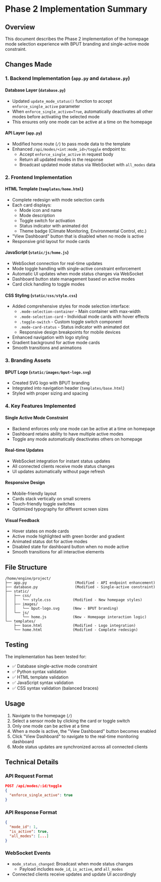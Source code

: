 # Phase 2 Implementation Summary

## Overview
This document describes the Phase 2 implementation of the homepage mode selection experience with BPUT branding and single-active mode constraint.

## Changes Made

### 1. Backend Implementation (`app.py` and `database.py`)

#### Database Layer (`database.py`)
- Updated `update_mode_status()` function to accept `enforce_single_active` parameter
- When `enforce_single_active=True`, automatically deactivates all other modes before activating the selected mode
- This ensures only one mode can be active at a time on the homepage

#### API Layer (`app.py`)
- Modified home route (`/`) to pass mode data to the template
- Enhanced `/api/modes/<int:mode_id>/toggle` endpoint to:
  - Accept `enforce_single_active` in request body
  - Return all updated modes in the response
  - Broadcast updated mode status via WebSocket with `all_modes` data

### 2. Frontend Implementation

#### HTML Template (`templates/home.html`)
- Complete redesign with mode selection cards
- Each card displays:
  - Mode icon and name
  - Mode description
  - Toggle switch for activation
  - Status indicator with animated dot
  - Theme badge (Climate Monitoring, Environmental Control, etc.)
- "View Dashboard" button that is disabled when no mode is active
- Responsive grid layout for mode cards

#### JavaScript (`static/js/home.js`)
- WebSocket connection for real-time updates
- Mode toggle handling with single-active constraint enforcement
- Automatic UI updates when mode status changes via WebSocket
- Dashboard button state management based on active modes
- Card click handling to toggle modes

#### CSS Styling (`static/css/style.css`)
- Added comprehensive styles for mode selection interface:
  - `.mode-selection-container` - Main container with max-width
  - `.mode-selection-card` - Individual mode cards with hover effects
  - `.toggle-switch` - Custom toggle switch component
  - `.mode-card-status` - Status indicator with animated dot
  - Responsive design breakpoints for mobile devices
- Enhanced navigation with logo styling
- Gradient background for active mode cards
- Smooth transitions and animations

### 3. Branding Assets

#### BPUT Logo (`static/images/bput-logo.svg`)
- Created SVG logo with BPUT branding
- Integrated into navigation header (`templates/base.html`)
- Styled with proper sizing and spacing

### 4. Key Features Implemented

#### Single Active Mode Constraint
- Backend enforces only one mode can be active at a time on homepage
- Dashboard retains ability to have multiple active modes
- Toggle any mode automatically deactivates others on homepage

#### Real-time Updates
- WebSocket integration for instant status updates
- All connected clients receive mode status changes
- UI updates automatically without page refresh

#### Responsive Design
- Mobile-friendly layout
- Cards stack vertically on small screens
- Touch-friendly toggle switches
- Optimized typography for different screen sizes

#### Visual Feedback
- Hover states on mode cards
- Active mode highlighted with green border and gradient
- Animated status dot for active modes
- Disabled state for dashboard button when no mode active
- Smooth transitions for all interactive elements

## File Structure

```
/home/engine/project/
├── app.py                      (Modified - API endpoint enhancement)
├── database.py                 (Modified - Single-active constraint)
├── static/
│   ├── css/
│   │   └── style.css          (Modified - New homepage styles)
│   ├── images/
│   │   └── bput-logo.svg      (New - BPUT branding)
│   └── js/
│       └── home.js            (New - Homepage interaction logic)
└── templates/
    ├── base.html              (Modified - Logo integration)
    └── home.html              (Modified - Complete redesign)
```

## Testing

The implementation has been tested for:
- ✅ Database single-active mode constraint
- ✅ Python syntax validation
- ✅ HTML template validation
- ✅ JavaScript syntax validation
- ✅ CSS syntax validation (balanced braces)

## Usage

1. Navigate to the homepage (`/`)
2. Select a sensor mode by clicking the card or toggle switch
3. Only one mode can be active at a time
4. When a mode is active, the "View Dashboard" button becomes enabled
5. Click "View Dashboard" to navigate to the real-time monitoring dashboard
6. Mode status updates are synchronized across all connected clients

## Technical Details

### API Request Format
```json
POST /api/modes/:id/toggle
{
  "enforce_single_active": true
}
```

### API Response Format
```json
{
  "mode_id": 1,
  "is_active": true,
  "all_modes": [...]
}
```

### WebSocket Events
- `mode_status_changed`: Broadcast when mode status changes
  - Payload includes `mode_id`, `is_active`, and `all_modes`
- Connected clients receive updates and update UI accordingly
